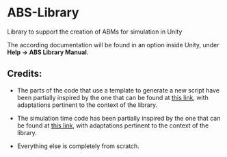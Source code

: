 # ABS-Library
 Library to support the creation of ABMs for simulation in Unity

 The according documentation will be found in an option inside Unity, under **Help -> ABS Library Manual**.

## Credits:

 * The parts of the code that use a template to generate a new script have been partially inspired by the one that can be found at [this link](https://stackoverflow.com/questions/27802185/unity-4-6-editor-create-a-script-with-predefined-data), with adaptations pertinent to the context of the library.

 * The simulation time code has been partially inspired by the one that can be found at [this link](https://discussions.unity.com/t/accelerate-decelerate-custom-game-clock/47535/3), with adaptations pertinent to the context of the library.

 * Everything else is completely from scratch.
